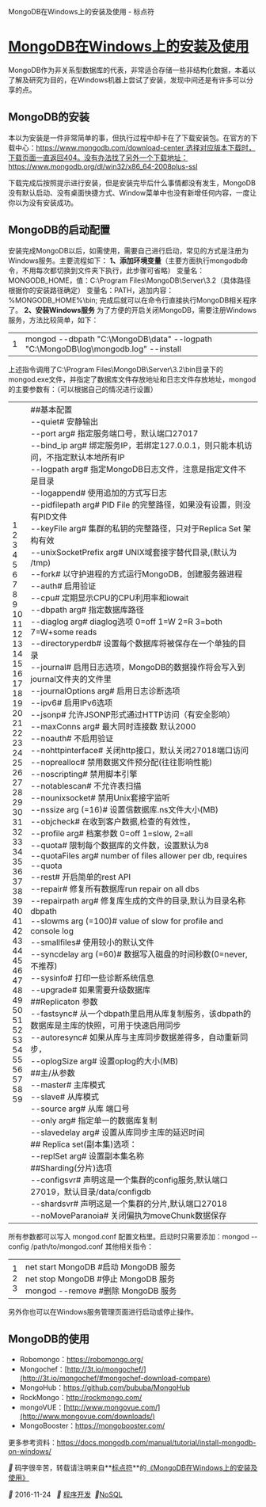 MongoDB在Windows上的安装及使用 - 标点符

# [MongoDB在Windows上的安装及使用](https://www.biaodianfu.com/mongodb-windows.html)

MongoDB作为非关系型数据库的代表，非常适合存储一些非结构化数据，本着以了解及研究为目的，在Windows机器上尝试了安装，发现中间还是有许多可以分享的点。

## MongoDB的安装

本以为安装是一件非常简单的事，但执行过程中却卡在了下载安装包。在官方的下载中心：https://www.mongodb.com/download-center 选择对应版本下载时，下载页面一直返回404。没有办法找了另外一个下载地址：https://www.mongodb.org/dl/win32/x86_64-2008plus-ssl

下载完成后按照提示进行安装，但是安装完毕后什么事情都没有发生，MongoDB没有默认启动、没有桌面快捷方式、Window菜单中也没有新增任何内容，一度让你以为没有安装成功。

## MongoDB的启动配置

安装完成MongoDB以后，如需使用，需要自己进行启动，常见的方式是注册为Windows服务。主要流程如下：
**1、添加环境变量**（主要方面执行mongodb命令，不用每次都切换到文件夹下执行，此步骤可省略）
变量名：MONGODB_HOME，值：C:\Program Files\MongoDB\Server\3.2（具体路径根据你的安装路径确定）
变量名：PATH，追加内容：%MONGODB_HOME%\bin;
完成后就可以在命令行直接执行MongoDB相关程序了。
**2、安装Windows服务**
为了方便的开启关闭MongoDB，需要注册Windows服务，方法比较简单，如下：

|     |     |
| --- | --- |
| 1   | mongod  --dbpath  "C:\MongoDB\data"  --logpath  "C:\MongoDB\log\mongodb.log"  --install |

上述指令调用了C:\Program Files\MongoDB\Server\3.2\bin目录下的mongod.exe文件，并指定了数据库文件存放地址和日志文件存放地址，mongod的主要参数有：（可以根据自己的情况进行设置）

|     |     |
| --- | --- |
| 1<br>2<br>3<br>4<br>5<br>6<br>7<br>8<br>9<br>10<br>11<br>12<br>13<br>14<br>15<br>16<br>17<br>18<br>19<br>20<br>21<br>22<br>23<br>24<br>25<br>26<br>27<br>28<br>29<br>30<br>31<br>32<br>33<br>34<br>35<br>36<br>37<br>38<br>39<br>40<br>41<br>42<br>43<br>44<br>45<br>46<br>47<br>48<br>49<br>50<br>51<br>52<br>53<br>54<br>55<br>56<br>57<br>58<br>59 | ##基本配置<br>--quiet# 安静输出<br>--port arg# 指定服务端口号，默认端口27017<br>--bind_ip arg# 绑定服务IP，若绑定127.0.0.1，则只能本机访问，不指定默认本地所有IP<br>--logpath arg# 指定MongoDB日志文件，注意是指定文件不是目录<br>--logappend# 使用追加的方式写日志<br>--pidfilepath arg# PID File 的完整路径，如果没有设置，则没有PID文件<br>--keyFile arg# 集群的私钥的完整路径，只对于Replica Set 架构有效<br>--unixSocketPrefix arg# UNIX域套接字替代目录,(默认为 /tmp)<br>--fork# 以守护进程的方式运行MongoDB，创建服务器进程<br>--auth# 启用验证<br>--cpu# 定期显示CPU的CPU利用率和iowait<br>--dbpath arg# 指定数据库路径<br>--diaglog arg# diaglog选项 0=off 1=W 2=R 3=both 7=W+some reads<br>--directoryperdb# 设置每个数据库将被保存在一个单独的目录<br>--journal# 启用日志选项，MongoDB的数据操作将会写入到journal文件夹的文件里<br>--journalOptions arg# 启用日志诊断选项<br>--ipv6# 启用IPv6选项<br>--jsonp# 允许JSONP形式通过HTTP访问（有安全影响）<br>--maxConns arg# 最大同时连接数 默认2000<br>--noauth# 不启用验证<br>--nohttpinterface# 关闭http接口，默认关闭27018端口访问<br>--noprealloc# 禁用数据文件预分配(往往影响性能)<br>--noscripting# 禁用脚本引擎<br>--notablescan# 不允许表扫描<br>--nounixsocket# 禁用Unix套接字监听<br>--nssize arg  (=16)# 设置信数据库.ns文件大小(MB)<br>--objcheck# 在收到客户数据,检查的有效性，<br>--profile arg# 档案参数 0=off 1=slow, 2=all<br>--quota# 限制每个数据库的文件数，设置默认为8<br>--quotaFiles arg# number of files allower per db, requires --quota<br>--rest# 开启简单的rest API<br>--repair# 修复所有数据库run repair on all dbs<br>--repairpath arg# 修复库生成的文件的目录,默认为目录名称dbpath<br>--slowms arg  (=100)# value of slow for profile and console log<br>--smallfiles# 使用较小的默认文件<br>--syncdelay arg  (=60)# 数据写入磁盘的时间秒数(0=never,不推荐)<br>--sysinfo# 打印一些诊断系统信息<br>--upgrade# 如果需要升级数据库<br>##Replicaton 参数<br>--fastsync# 从一个dbpath里启用从库复制服务，该dbpath的数据库是主库的快照，可用于快速启用同步<br>--autoresync# 如果从库与主库同步数据差得多，自动重新同步，<br>--oplogSize arg# 设置oplog的大小(MB)<br>##主/从参数<br>--master# 主库模式<br>--slave# 从库模式<br>--source arg# 从库 端口号<br>--only arg# 指定单一的数据库复制<br>--slavedelay arg# 设置从库同步主库的延迟时间<br>## Replica set(副本集)选项：<br>--replSet arg# 设置副本集名称<br>##Sharding(分片)选项<br>--configsvr# 声明这是一个集群的config服务,默认端口27019，默认目录/data/configdb<br>--shardsvr# 声明这是一个集群的分片,默认端口27018<br>--noMoveParanoia# 关闭偏执为moveChunk数据保存 |

所有参数都可以写入 mongod.conf 配置文档里。启动时只需要添加：mongod  --config  /path/to/mongod.conf
其他相关指令：

|     |     |
| --- | --- |
| 1<br>2<br>3 | net start MongoDB  #启动 MongoDB 服务<br>net stop MongoDB  #停止 MongoDB 服务<br>mongod  --remove  #删除 MongoDB 服务 |

另外你也可以在Windows服务管理页面进行启动或停止操作。

## MongoDB的使用

- Robomongo：https://robomongo.org/
- Mongochef：[http://3t.io/mongochef/](http://3t.io/mongochef/#mongochef-download-compare)
- MongoHub：https://github.com/bububa/MongoHub
- RockMongo：http://rockmongo.com/
- mongoVUE：[http://www.mongovue.com/](http://www.mongovue.com/downloads/)
- MongoBooster：https://mongobooster.com/

更多参考资料：https://docs.mongodb.com/manual/tutorial/install-mongodb-on-windows/

** 码字很辛苦，转载请注明来自**[标点符](https://www.biaodianfu.com/)**的[《MongoDB在Windows上的安装及使用》](https://www.biaodianfu.com/mongodb-windows.html)

 ** 2016-11-24   ** [程序开发](https://www.biaodianfu.com/category/programming)  **[NoSQL](https://www.biaodianfu.com/tag/nosql)